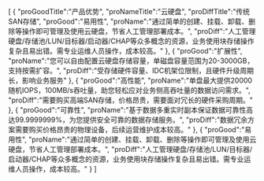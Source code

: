 [
	{
		"proGoodTitle":"产品优势",
		"proNameTitle":"云硬盘",
		"proDiffTitle":"传统SAN存储",
		"proGood":"易用性",
		"proName":"通过简单的创建、挂载、卸载、删除等操作即可管理及使用云硬盘，节省人工管理部署成本。",
		"proDiff":"人工管理硬盘/存储池/LUN/目标器/启动器/CHAP等众多概念的资源，业务使用块存储操作复杂且易出错。需专业运维人员操作，成本较高。"
	},
	{
		"proGood":"扩展性",
		"proName":"您可以自由配置云硬盘存储容量，单磁盘容量范围为20-3000GB，支持按需扩容。",
		"proDiff":"受存储硬件容量、IDC机架位限制，且硬件升级周期长，影响业务服务"
	},
	{
		"proGood":"高性能",
		"proName":"单盘最大提供20000随机IOPS，100MB/s吞吐量，助您轻松应对业务侧高吞吐量的数据访问需求。",
		"proDiff":"需要购买高端SAN存储，价格昂贵，需要面对冗长的硬件采购周期。"
	},
	{
		"proGood":"可靠性",
		"proName":"基于数据多重实时副本保证数据可靠性高达99.9999999%，为您提供安全可靠的数据存储服务。",
		"proDiff":"数据冗余方案需要购买价格昂贵的物理设备，后续运营维护成本较高。"
	},
	{
		"proGood":"易用性",
		"proName":"通过简单的创建、挂载、卸载、删除等操作即可管理及使用云硬盘，节省人工管理部署成本。",
		"proDiff":"人工管理硬盘/存储池/LUN/目标器/启动器/CHAP等众多概念的资源，业务使用块存储操作复杂且易出错。需专业运维人员操作，成本较高。"
	}
]
